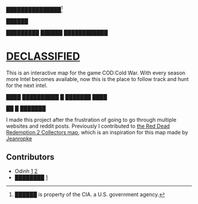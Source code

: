 
███████████████[^1]

██████

█████████  ██████  ████████████
# [DECLASSIFIED](https://Odinnh.github.io/DECLASSIFIED)
This is an interactive map for the game COD:Cold War.
With every season more Intel becomes available, now this is the place to follow track and hunt for the next intel.

████ ██████████ █ ███████ ████

██ █ ███████

I made this project after the frustration of going to go through multiple websites and reddit posts.
Previously I contributed to [the Red Dead Redemption 2 Collectors map](https://jeanropke.github.io/RDR2CollectorsMap/), which is an inspiration for this map made by [Jeanropke](https://github.com/jeanropke/)

## Contributors
 - Odinh [1](https://github.com/iligalodin) [2](https://github.com/Odinnh)
 - ████████ [1](https://www.youtube.com/watch?v=dQw4w9WgXcQ)
[^1]: ██████ is property of the CIA. a U.S. government agency.
